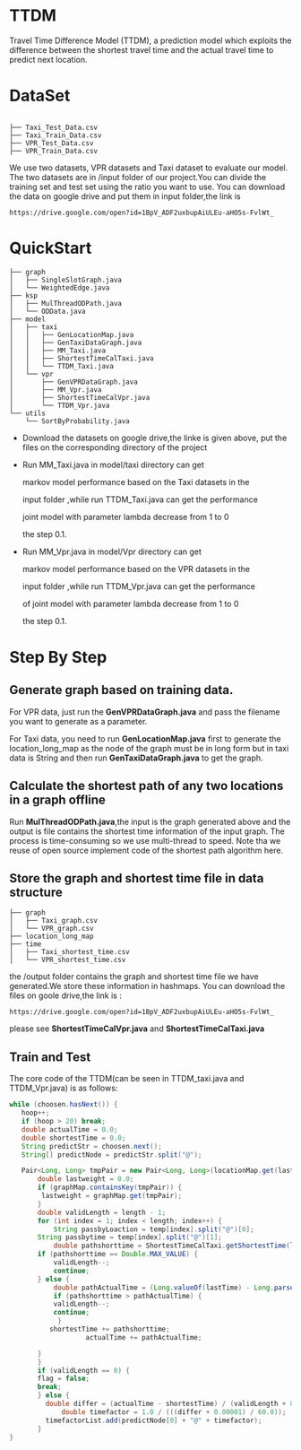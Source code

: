 # TTDM
Travel Time Difference Model (TTDM),  a prediction model which
exploits the difference between the shortest travel time 
and the actual travel time to predict next location.
# DataSet

```

├── Taxi_Test_Data.csv
├── Taxi_Train_Data.csv
├── VPR_Test_Data.csv
├── VPR_Train_Data.csv

```
We use two datasets, VPR datasets and Taxi dataset to
evaluate our model. The two datasets
are in /input folder of our project.You can divide 
the training set  and test set using 
the ratio you want to use. You can download the data on google drive and put them in input folder,the link is 
```
https://drive.google.com/open?id=1BpV_ADF2uxbupAiULEu-aHO5s-FvlWt_
```

# QuickStart


```
├── graph
│   ├── SingleSlotGraph.java 
│   └── WeightedEdge.java
├── ksp
│   ├── MulThreadODPath.java
│   └── ODData.java
├── model
│   ├── taxi
│   │   ├── GenLocationMap.java
│   │   ├── GenTaxiDataGraph.java
│   │   ├── MM_Taxi.java
│   │   ├── ShortestTimeCalTaxi.java
│   │   └── TTDM_Taxi.java
│   └── vpr
│       ├── GenVPRDataGraph.java
│       ├── MM_Vpr.java
│       ├── ShortestTimeCalVpr.java
│       └── TTDM_Vpr.java
└── utils
    └── SortByProbability.java
```
- Download the datasets on google drive,the linke is given above,  put the files on the corresponding directory of the project

- Run MM_Taxi.java in model/taxi directory can get 

  markov model performance based on the Taxi datasets in the 

  input folder ,while run  TTDM_Taxi.java can get the performance
  
  joint model with parameter lambda decrease from 1 to 0
  
  the step 0.1.
- Run MM_Vpr.java in model/Vpr directory can get 
  
    markov model performance based on the VPR datasets in the 
  
    input folder ,while run  TTDM_Vpr.java can get the performance
    
    of joint model with parameter lambda decrease from 1 to 0
    
    the step 0.1.
# Step By Step

## Generate graph based on training data.

 For VPR data, just run the **GenVPRDataGraph.java**
 and pass the filename you want to generate as a 
 parameter.
 
 For Taxi data, you need to run **GenLocationMap.java**
 first to generate the location_long_map as the 
 node of the graph must be in long form but in taxi data
 is String and then run **GenTaxiDataGraph.java** to get the graph.
 
## Calculate the shortest path of any two locations in a graph offline

 Run **MulThreadODPath.java**,the input is the graph generated above
 and the output is file contains the shortest time information of the input graph. 
 The process is time-consuming so we use multi-thread to speed. Note tha
 we reuse of open source implement  code of the shortest path algorithm here.

## Store the graph and shortest time file in data structure



```
├── graph
│   ├── Taxi_graph.csv
│   └── VPR_graph.csv
├── location_long_map
├── time
│   ├── Taxi_shortest_time.csv
│   └── VPR_shortest_time.csv
```
the /output folder contains the graph and shortest time file we have generated.We store these information in hashmaps.
You can download the files on goole drive,the link is :
```
https://drive.google.com/open?id=1BpV_ADF2uxbupAiULEu-aHO5s-FvlWt_
```

 please see **ShortestTimeCalVpr.java** and
 **ShortestTimeCalTaxi.java**
 
## Train and Test

 The core code of the TTDM(can be seen in TTDM_taxi.java and TTDM_Vpr.java) is as follows:
 
 ``` java
 while (choosen.hasNext()) {
    hoop++;
    if (hoop > 20) break;
    double actualTime = 0.0;
    double shortestTime = 0.0;
    String predictStr = choosen.next();
    String[] predictNode = predictStr.split("@");
 
    Pair<Long, Long> tmpPair = new Pair<Long, Long>(locationMap.get(lastLoction), locationMap.get(predictNode[0]));
 	    double lastweight = 0.0;
 	    if (graphMap.containsKey(tmpPair)) {
 		 lastweight = graphMap.get(tmpPair);
 		}
 	    double validLength = length - 1;
 	    for (int index = 1; index < length; index++) {
 	        String passbyLoaction = temp[index].split("@")[0];
 		String passbytime = temp[index].split("@")[1];
 	        double pathshorttime = ShortestTimeCalTaxi.getShortestTime(locationMap.get(passbyLoaction), locationMap.get(predictNode[0]))
 		if (pathshorttime == Double.MAX_VALUE) {
 			validLength--;
 			continue;
 		} else {
 		    double pathActualTime = (Long.valueOf(lastTime) - Long.parseLong(passbytime)) / 1000 + lastweight;
 		    if (pathshorttime > pathActualTime) {
 			validLength--;
 			continue;
 		     }
 		   shortestTime += pathshorttime;
                    actualTime += pathActualTime;
 
 		}
 		}
 	    if (validLength == 0) {
 		flag = false;
 		break;
 		} else {
 		  double differ = (actualTime - shortestTime) / (validLength + 0.0);
 	          double timefactor = 1.0 / (((differ + 0.00001) / 60.0));
 		  timefactorList.add(predictNode[0] + "@" + timefactor);
 		}
 }
 
 ```


   
   


